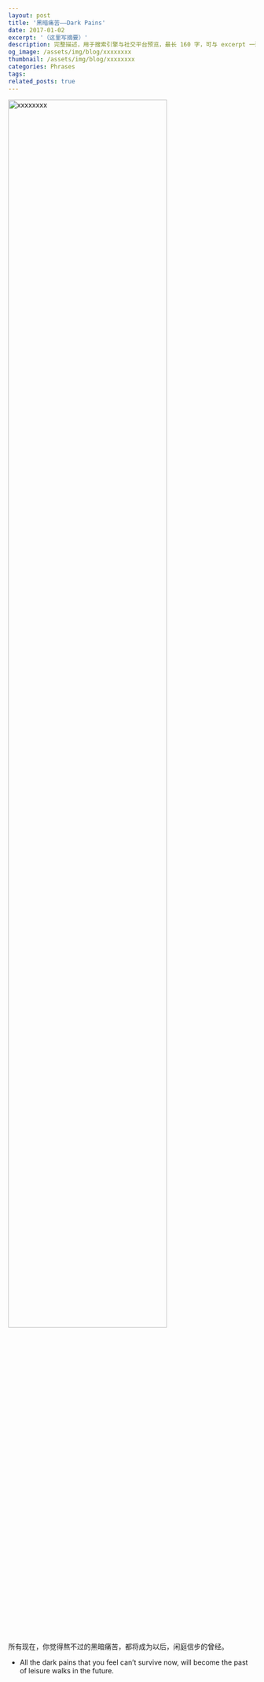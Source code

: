 ```yaml
---
layout: post
title: '黑暗痛苦——Dark Pains'
date: 2017-01-02
excerpt: '（这里写摘要）'
description: 完整描述，用于搜索引擎与社交平台预览，最长 160 字，可与 excerpt 一致
og_image: /assets/img/blog/xxxxxxxx
thumbnail: /assets/img/blog/xxxxxxxx
categories: Phrases
tags: 
related_posts: true
---
```


<img src="/assets/img/blog/xxxxxxxx" style="width:80%;" alt="xxxxxxxx">

所有现在，你觉得熬不过的黑暗痛苦，都将成为以后，闲庭信步的曾经。

- All the dark pains that you feel can’t survive now, will become the past of leisure walks in the future.